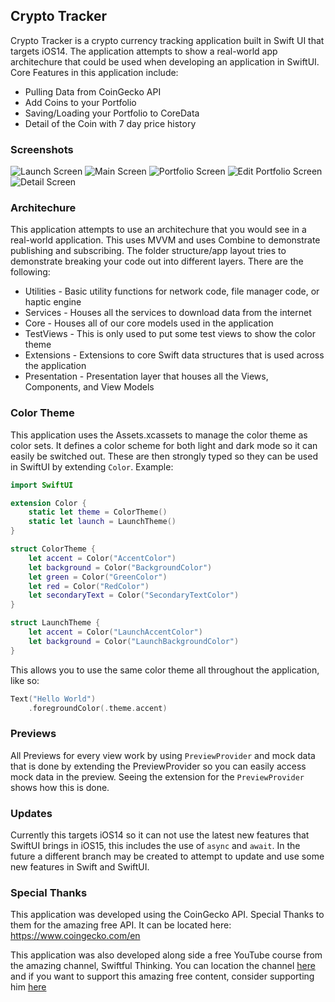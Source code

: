 ## Crypto Tracker

Crypto Tracker is a crypto currency tracking application built in Swift UI that targets iOS14. The application attempts to show a real-world app architechure that could be used when developing an application in SwiftUI. Core Features in this application include:

* Pulling Data from CoinGecko API
* Add Coins to your Portfolio
* Saving/Loading your Portfolio to CoreData
* Detail of the Coin with 7 day price history

### Screenshots

![Launch Screen](screenshots/launch.png?raw=true)
![Main Screen](screenshots/all-coins.png?raw=true)
![Portfolio Screen](screenshots/portfolio.png?raw=true)
![Edit Portfolio Screen](screenshots/edit-portfolio.png?raw=true)
![Detail Screen](screenshots/detail.png?raw=true)

### Architechure

This application attempts to use an architechure that you would see in a real-world application. This uses MVVM and uses Combine to demonstrate publishing and subscribing. The folder structure/app layout tries to demonstrate breaking your code out into different layers. There are the following:

* Utilities - Basic utility functions for network code, file manager code, or haptic engine
* Services - Houses all the services to download data from the internet
* Core - Houses all of our core models used in the application
* TestViews - This is only used to put some test views to show the color theme
* Extensions - Extensions to core Swift data structures that is used across the application
* Presentation - Presentation layer that houses all the Views, Components, and View Models

### Color Theme

This application uses the Assets.xcassets to manage the color theme as color sets. It defines a color scheme for both light and dark mode so it can easily be switched out. These are then strongly typed so they can be used in SwiftUI by extending `Color`. Example:

```swift
import SwiftUI

extension Color {
    static let theme = ColorTheme()
    static let launch = LaunchTheme()
}

struct ColorTheme {
    let accent = Color("AccentColor")
    let background = Color("BackgroundColor")
    let green = Color("GreenColor")
    let red = Color("RedColor")
    let secondaryText = Color("SecondaryTextColor")
}

struct LaunchTheme {
    let accent = Color("LaunchAccentColor")
    let background = Color("LaunchBackgroundColor")
}
```

This allows you to use the same color theme all throughout the application, like so:
```swift
Text("Hello World")
    .foregroundColor(.theme.accent)
```

### Previews

All Previews for every view work by using `PreviewProvider` and mock data that is done by extending the PreviewProvider so you can easily access mock data in the preview. Seeing the extension for the `PreviewProvider` shows how this is done.

### Updates

Currently this targets iOS14 so it can not use the latest new features that SwiftUI brings in iOS15, this includes the use of `async` and `await`. In the future a different branch may be created to attempt to update and use some new features in Swift and SwiftUI.

### Special Thanks

This application was developed using the CoinGecko API. Special Thanks to them for the amazing free API. It can be located here: https://www.coingecko.com/en

This application was also developed along side a free YouTube course from the amazing channel, Swiftful Thinking. You can location the channel [here](https://www.youtube.com/channel/UCp25X4LzOLaksp5qY0YMUzg) and if you want to support this amazing free content, consider supporting him [here](https://www.buymeacoffee.com/nicksarno)

